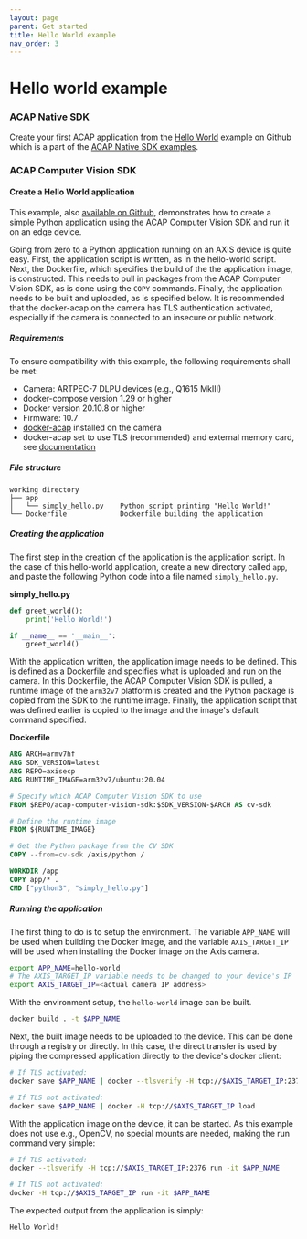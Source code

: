 ```yaml
---
layout: page
parent: Get started
title: Hello World example
nav_order: 3
---
```


# Hello world example

### ACAP Native SDK
Create your first ACAP application from the [Hello World](https://github.com/AxisCommunications/acap-native-sdk-examples/tree/master/hello-world) example on Github which is a part of the [ACAP Native SDK examples](https://github.com/AxisCommunications/acap-native-sdk-examples).

### ACAP Computer Vision SDK

#### Create a Hello World application
This example, also [available on Github](https://github.com/AxisCommunications/acap-computer-vision-sdk-examples), demonstrates how to create a simple Python application using the ACAP Computer Vision SDK and run it on an edge device.

Going from zero to a Python application running on an AXIS device is quite easy. First, the application script is written, as in the hello-world script. Next, the Dockerfile, which specifies the build of the the application image, is constructed. This needs to pull in packages from the ACAP Computer Vision SDK, as is done using the `COPY` commands. Finally, the application needs to be built and uploaded, as is specified below. It is recommended that the docker-acap on the camera has TLS authentication activated, especially if the camera is connected to an insecure or public network.

##### Requirements
To ensure compatibility with this example, the following requirements shall be met:
* Camera: ARTPEC-7 DLPU devices (e.g., Q1615 MkIII)
* docker-compose version 1.29 or higher
* Docker version 20.10.8 or higher
* Firmware: 10.7
* [docker-acap](https://hub.docker.com/r/axisecp/docker-acap) installed on the camera
* docker-acap set to use TLS (recommended) and external memory card, see [documentation](https://github.com/AxisCommunications/docker-acap)

##### File structure

```
working directory
├── app
│   └── simply_hello.py    Python script printing "Hello World!"
└── Dockerfile             Dockerfile building the application
```

##### Creating the application
The first step in the creation of the application is the application script. In the case of this hello-world application, create a new directory called `app`, and paste the following Python code into a file named `simply_hello.py`.

**simply_hello.py**
```python
def greet_world():
    print('Hello World!')

if __name__ == '__main__':
    greet_world()
```

With the application written, the application image needs to be defined. This is defined as a Dockerfile and specifies what is uploaded and run on the camera. In this Dockerfile, the ACAP Computer Vision SDK is pulled, a runtime image of the `arm32v7` platform is created and the Python package is copied from the SDK to the runtime image. Finally, the application script that was defined earlier is copied to the image and the image's default command specified.

**Dockerfile**
```Dockerfile
ARG ARCH=armv7hf
ARG SDK_VERSION=latest
ARG REPO=axisecp
ARG RUNTIME_IMAGE=arm32v7/ubuntu:20.04

# Specify which ACAP Computer Vision SDK to use
FROM $REPO/acap-computer-vision-sdk:$SDK_VERSION-$ARCH AS cv-sdk

# Define the runtime image
FROM ${RUNTIME_IMAGE}

# Get the Python package from the CV SDK
COPY --from=cv-sdk /axis/python /

WORKDIR /app
COPY app/* .
CMD ["python3", "simply_hello.py"]
```

##### Running the application
The first thing to do is to setup the environment. The variable `APP_NAME` will be used when building the Docker image, and the variable `AXIS_TARGET_IP` will be used when installing the Docker image on the Axis camera.

```sh
export APP_NAME=hello-world
# The AXIS_TARGET_IP variable needs to be changed to your device's IP
export AXIS_TARGET_IP=<actual camera IP address>
```

With the environment setup, the `hello-world` image can be built.

```sh
docker build . -t $APP_NAME
```

Next, the built image needs to be uploaded to the device. This can be done through a registry or directly. In this case, the direct transfer is used by piping the compressed application directly to the device's docker client:

```sh
# If TLS activated:
docker save $APP_NAME | docker --tlsverify -H tcp://$AXIS_TARGET_IP:2376 load

# If TLS not activated:
docker save $APP_NAME | docker -H tcp://$AXIS_TARGET_IP load
```

With the application image on the device, it can be started. As this example does not use e.g., OpenCV, no special mounts are needed, making the run command very simple:

```sh
# If TLS activated:
docker --tlsverify -H tcp://$AXIS_TARGET_IP:2376 run -it $APP_NAME

# If TLS not activated:
docker -H tcp://$AXIS_TARGET_IP run -it $APP_NAME
```

The expected output from the application is simply:

```sh
Hello World!
```

